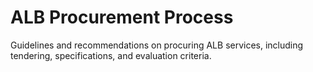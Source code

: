 # ALB Procurement Process
Guidelines and recommendations on procuring ALB services, including tendering, specifications, and evaluation criteria.